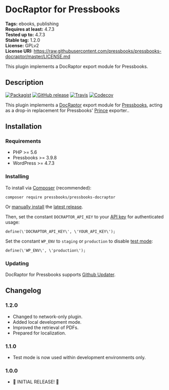 # DocRaptor for Pressbooks #
**Tags:** ebooks, publishing  
**Requires at least:** 4.7.3  
**Tested up to:** 4.7.3  
**Stable tag:** 1.2.0  
**License:** GPLv2  
**License URI:** https://raw.githubusercontent.com/pressbooks/pressbooks-docraptor/master/LICENSE.md  

This plugin implements a DocRaptor export module for Pressbooks.


## Description ##
[![Packagist](https://img.shields.io/packagist/v/pressbooks/pressbooks-docraptor.svg?style=flat-square)](https://packagist.org/packages/pressbooks/pressbooks-docraptor) [![GitHub release](https://img.shields.io/github/release/pressbooks/pressbooks-docraptor.svg?style=flat-square)](https://github.com/pressbooks/pressbooks-docraptor/releases) [![Travis](https://img.shields.io/travis/pressbooks/pressbooks-docraptor.svg?style=flat-square)](https://travis-ci.org/pressbooks/pressbooks-docraptor/) [![Codecov](https://img.shields.io/codecov/c/github/pressbooks/pressbooks-docraptor.svg?style=flat-square)](https://codecov.io/gh/pressbooks/pressbooks-docraptor)

This plugin implements a [DocRaptor](https://docraptor.com/) export module for [Pressbooks](https://pressbooks.org), acting as a drop-in replacement for Pressbooks' [Prince](https://princexml.com) exporter..

## Installation ##

### Requirements ###

* PHP >= 5.6
* Pressbooks >= 3.9.8
* WordPress >= 4.7.3

### Installing ###

To install via [Composer](https://getcomposer.org) (recommended):

```composer require pressbooks/pressbooks-docraptor```

Or [manually install](https://codex.wordpress.org/Managing_Plugins#Manual_Plugin_Installation) the [latest release](http://github.com/pressbooks/pressbooks-docraptor/releases/latest).

Then, set the constant `DOCRAPTOR_API_KEY` to your [API key](https://docraptor.com/documentation/api#api_authentication) for authenticated usage:

```define(\'DOCRAPTOR_API_KEY\', \'YOUR_API_KEY\');```

Set the constant `WP_ENV` to `staging` or `production` to disable [test mode](https://docraptor.com/documentation/api#api_test_docs):

```define(\'WP_ENV\', \'production\');```

### Updating ###

DocRaptor for Pressbooks supports [Github Updater](https://github.com/afragen/github-updater).

## Changelog ##

### 1.2.0 ###
* Changed to network-only plugin.
* Added local development mode.
* Improved the retrieval of PDFs.
* Prepared for localization.

### 1.1.0 ###

* Test mode is now used within development environments only.

### 1.0.0 ###

* 🚀 INITIAL RELEASE! 🚀
